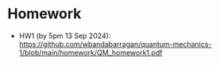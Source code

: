 # Homework

- HW1 (by 5pm 13 Sep 2024): https://github.com/wbandabarragan/quantum-mechanics-1/blob/main/homework/QM_homework1.pdf
